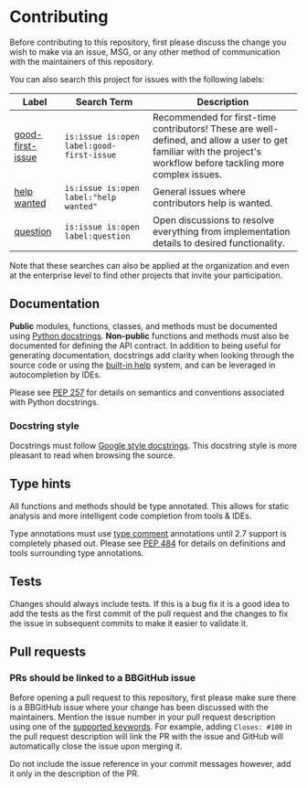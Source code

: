 # Contributing

Before contributing to this repository, first please discuss the change you wish to make via an
issue, MSG, or any other method of communication with the maintainers of this repository.

You can also search this project for issues with the following labels:

| Label                                                                                                                                                   | Search Term                               | Description                                                                                                                                                        |
| ------------------------------------------------------------------------------------------------------------------------------------------------------- | ----------------------------------------- | ------------------------------------------------------------------------------------------------------------------------------------------------------------------ |
| [good-first-issue](https://bbgithub.dev.bloomberg.com/python/pystack/search?q=is%3Aissue+is%3Aopen+label%3Agood-first-issue&type=Issues&utf8=%E2%9C%93) | `is:issue is:open label:good-first-issue` | Recommended for first-time contributors! These are well-defined, and allow a user to get familiar with the project's workflow before tackling more complex issues. |
| [help wanted](https://bbgithub.dev.bloomberg.com/python/pystack/search?q=is%3Aissue+is%3Aopen+label%3A%22help+wanted%22+&type=Issues&utf8=%E2%9C%93)    | `is:issue is:open label:"help wanted"`    | General issues where contributors help is wanted.                                                                                                                  |
| [question](https://bbgithub.dev.bloomberg.com/python/pystack/search?q=is%3Aissue+is%3Aopen+label%3Aquestion&type=Issues&utf8=%E2%9C%93)                 | `is:issue is:open label:question`         | Open discussions to resolve everything from implementation details to desired functionality.                                                                       |

Note that these searches can also be applied at the organization and even at the enterprise level
to find other projects that invite your participation.

## Documentation

**Public** modules, functions, classes, and methods must be documented using [Python
docstrings][pep 257]. **Non-public** functions and methods must also be documented for defining the
API contract. In addition to being useful for generating documentation, docstrings add clarity when
looking through the source code or using the [built-in help][builtin-help] system, and can be
leveraged in autocompletion by IDEs.

Please see [PEP 257][] for details on semantics and conventions associated with Python docstrings.

### Docstring style

Docstrings must follow [Google style docstrings][google-style]. This docstring style is more
pleasant to read when browsing the source.

## Type hints

All functions and methods should be type annotated. This allows for static analysis and more
intelligent code completion from tools & IDEs.

Type annotations must use [type comment](#py27-type-comment) annotations until 2.7 support is
completely phased out. Please see [PEP 484][] for details on definitions and tools surrounding type
annotations.

## Tests

Changes should always include tests. If this is a bug fix it is a good idea to add the tests as the
first commit of the pull request and the changes to fix the issue in subsequent commits to make it
easier to validate it.

## Pull requests

### PRs should be linked to a BBGitHub issue

Before opening a pull request to this repository, first please make sure there is a BBGitHub issue
where your change has been discussed with the maintainers. Mention the issue number in your pull
request description using one of the
[supported keywords](https://help.github.com/articles/closing-issues-using-keywords/). For example,
adding `Closes: #100` in the pull request description will link the PR with the issue and GitHub
will automatically close the issue upon merging it.

Do not include the issue reference in your commit messages however, add it only in the description
of the PR.

<!-- LINKS -->

[pep 257]: https://www.python.org/dev/peps/pep-0257/ "Docstring Conventions"
[pep 484]: https://www.python.org/dev/peps/pep-0484/ "Type Hints"
[google-style]:
  https://sphinxcontrib-napoleon.readthedocs.io/en/latest/example_google.html
  "Example Google Style Python Docstrings"
[py27-type-comment]:
  https://www.python.org/dev/peps/pep-0484/#suggested-syntax-for-python-2-7-and-straddling-code
  "Suggested syntax for Python 2.7 and straddling code"
[builtin-help]: https://docs.python.org/3/library/functions.html#help

<!--
vim: tw=99:spell
-->
